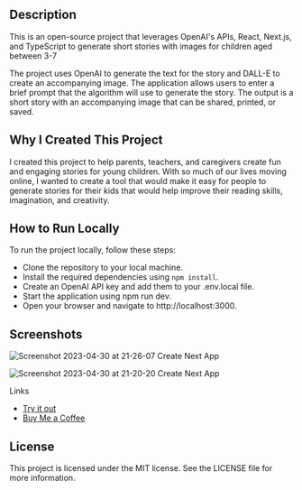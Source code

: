 ## Description

This is an open-source project that leverages OpenAI's APIs, React, Next.js, and TypeScript to generate short stories with images for children aged between 3-7

The project uses OpenAI to generate the text for the story and DALL-E to create an accompanying image. The application allows users to enter a brief prompt that the algorithm will use to generate the story. The output is a short story with an accompanying image that can be shared, printed, or saved.

## Why I Created This Project

I created this project to help parents, teachers, and caregivers create fun and engaging stories for young children. With so much of our lives moving online, I wanted to create a tool that would make it easy for people to generate stories for their kids that would help improve their reading skills, imagination, and creativity.

## How to Run Locally

To run the project locally, follow these steps:

- Clone the repository to your local machine.
- Install the required dependencies using ```npm install```.
- Create an OpenAI API key and add them to your .env.local file.
- Start the application using npm run dev.
- Open your browser and navigate to http://localhost:3000.

## Screenshots

![Screenshot 2023-04-30 at 21-26-07 Create Next App](https://user-images.githubusercontent.com/37421564/235377256-5d0bc04e-d422-4d13-ac74-c5140a9daf3e.png)

![Screenshot 2023-04-30 at 21-20-20 Create Next App](https://user-images.githubusercontent.com/37421564/235377261-1b100323-8de7-4b4c-b348-d567ccc52711.png)


Links

- [Try it out](https://story-writer-ai.vercel.app)
- [Buy Me a Coffee](https://www.buymeacoffee.com/sinans)

## License

This project is licensed under the MIT license. See the LICENSE file for more information.
